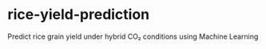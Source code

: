 # rice-yield-prediction
Predict rice grain yield under hybrid CO₂ conditions using Machine Learning

